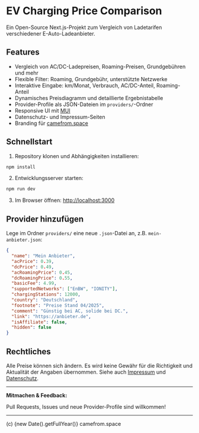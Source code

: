 # EV Charging Price Comparison

Ein Open-Source Next.js-Projekt zum Vergleich von Ladetarifen verschiedener E-Auto-Ladeanbieter.

## Features

- Vergleich von AC/DC-Ladepreisen, Roaming-Preisen, Grundgebühren und mehr
- Flexible Filter: Roaming, Grundgebühr, unterstützte Netzwerke
- Interaktive Eingabe: km/Monat, Verbrauch, AC/DC-Anteil, Roaming-Anteil
- Dynamisches Preisdiagramm und detaillierte Ergebnistabelle
- Provider-Profile als JSON-Dateien im `providers/`-Ordner
- Responsive UI mit [MUI](https://mui.com/)
- Datenschutz- und Impressum-Seiten
- Branding für [camefrom.space](https://camefrom.space)

## Schnellstart

1. Repository klonen und Abhängigkeiten installieren:

```bash
npm install
```

2. Entwicklungsserver starten:

```bash
npm run dev
```

3. Im Browser öffnen: [http://localhost:3000](http://localhost:3000)

## Provider hinzufügen

Lege im Ordner `providers/` eine neue `.json`-Datei an, z.B. `mein-anbieter.json`:

```json
{
  "name": "Mein Anbieter",
  "acPrice": 0.39,
  "dcPrice": 0.49,
  "acRoamingPrice": 0.45,
  "dcRoamingPrice": 0.55,
  "basicFee": 4.99,
  "supportedNetworks": ["EnBW", "IONITY"],
  "chargingStations": 12000,
  "country": "Deutschland",
  "footnote": "Preise Stand 04/2025",
  "comment": "Günstig bei AC, solide bei DC.",
  "link": "https://anbieter.de",
  "isAffiliate": false,
  "hidden": false
}
```


## Rechtliches

Alle Preise können sich ändern. Es wird keine Gewähr für die Richtigkeit und Aktualität der Angaben übernommen. Siehe auch [Impressum](/imprint) und [Datenschutz](/privacy).

---

**Mitmachen & Feedback:**

Pull Requests, Issues und neue Provider-Profile sind willkommen!

---

(c) {new Date().getFullYear()} camefrom.space
